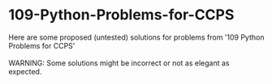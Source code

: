 # 109-Python-Problems-for-CCPS
Here are some proposed (untested) solutions for problems from '109 Python Problems for CCPS' <br/> <br/>
WARNING: Some solutions might be incorrect or not as elegant as expected.
